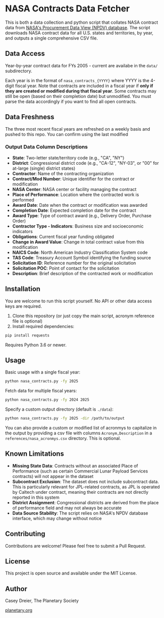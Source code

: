 # NASA Contracts Data Fetcher

This is both a data collection and python script that collates NASA contract data from [NASA's Procurement Data View (NPDV) database](https://prod.nais.nasa.gov/cgibin/npdv/npdv.cgi). The script downloads NASA contract data for all U.S. states and territories, by year, and outputs a single comprehensive CSV file.

## Data Access

Year-by-year contract data for FYs 2005 - current are availabe in the ```data/``` subdirectory.

Each year is in the format of ```nasa_contracts_{YYYY}``` where YYYY is the 4-digit fiscal year. Note that contracts are included in a fiscal year if **only if they are created or modified during that fiscal year**. Some contracts may still be open (based on their completion date) but unmodified. You must parse the data accordingly if you want to find all open contracts.

## Data Freshness

The three most recent fiscal years are refreshed on a weekly basis and pushed to this repo. You can confirm using the last modified

### Output Data Column Descriptions

- **State**: Two-letter state/territory code (e.g., "CA", "NY")
- **District**: Congressional district code (e.g., "CA-12", "NY-03", or "00" for at-large (single) district states)
- **Contractor**: Name of the contracting organization
- **Contract/Mod Number**: Unique identifier for the contract or modification
- **NASA Center**: NASA center or facility managing the contract
- **Place of Performance**: Location where the contracted work is performed
- **Award Date**: Date when the contract or modification was awarded
- **Completion Date**: Expected completion date for the contract
- **Award Type**: Type of contract award (e.g., Delivery Order, Purchase Order)
- **Contractor Type - Indicators**: Business size and socioeconomic indicators
- **Obligations**: Current fiscal year funding obligated
- **Change in Award Value**: Change in total contract value from this modification
- **NAICS Code**: North American Industry Classification System code
- **TAS Code**: Treasury Account Symbol identifying the funding source
- **Solicitation ID**: Reference number for the original solicitation
- **Solicitation POC**: Point of contact for the solicitation
- **Description**: Brief description of the contracted work or modification


## Installation
You are welcome to run this script yourself. No API or other data access keys are required.

1. Clone this repository (or just copy the main script, acronym reference file is optional)
2. Install required dependencies:
```bash
pip install requests
```
Requires Python 3.6 or newer.

## Usage

Basic usage with a single fiscal year:
```bash
python nasa_contracts.py -fy 2025
```

Fetch data for multiple fiscal years:
```bash
python nasa_contracts.py -fy 2024 2025
```

Specify a custom output directory (default is ```./data```):
```bash
python nasa_contracts.py -fy 2025 -dir /path/to/output
```

You can also provide a custom or modified list of acronmys to capitalize in the output by providing a csv file with columns ```Acronym,Description``` in a ```references/nasa_acronmys.csv``` directory. This is optional.

## Known Limitations

- **Missing State Data**: Contracts without an associated Place of Performance (such as certain Commercial Lunar Payload Services contracts) will not appear in the dataset
- **Subcontract Exclusion**: The dataset does not include subcontract data. This is particularly relevant for JPL-related contracts, as JPL is operated by Caltech under contract, meaning their contracts are not directly reported in this system
- **District Assignment**: Congressional districts are derived from the place of performance field and may not always be accurate
- **Data Source Stability**: The script relies on NASA's NPDV database interface, which may change without notice

## Contributing

Contributions are welcome! Please feel free to submit a Pull Request.

## License

This project is open source and available under the MIT License.

## Author

Casey Dreier, The Planetary Society

[planetary.org](https://planetary.org)